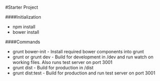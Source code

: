 #Starter Project


####Initialization
* npm install
* bower install


####Commands

* grunt bower-init - Install required bower components into grunt
* grunt or grunt dev - Build for development in /dev and run watch on working files. Also runs test server on port 3001
* grunt dist - Build for production in /dist
* grunt dist:test - Build for production and run test server on port 3001
